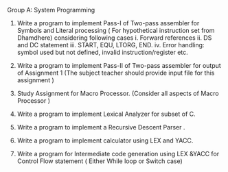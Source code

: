 Group A: System Programming

1. Write a program to implement Pass-I of Two-pass assembler for Symbols and Literal processing (
For hypothetical instruction set from Dhamdhere) considering following cases
i. Forward references
ii. DS and DC statement
iii. START, EQU, LTORG, END.
iv. Error handling: symbol used but not defined, invalid instruction/register etc.

2. Write a program to implement Pass-II of Two-pass assembler for output of Assignment 1 (The subject
teacher should provide input file for this assignment )

3. Study Assignment for Macro Processor. (Consider all aspects of Macro Processor )

4. Write a program to implement Lexical Analyzer for subset of C.

5. Write a program to implement a Recursive Descent Parser .

6. Write a program to implement calculator using LEX and YACC.

7. Write a program for Intermediate code generation using LEX &YACC for Control Flow statement
( Either While loop or Switch case)
